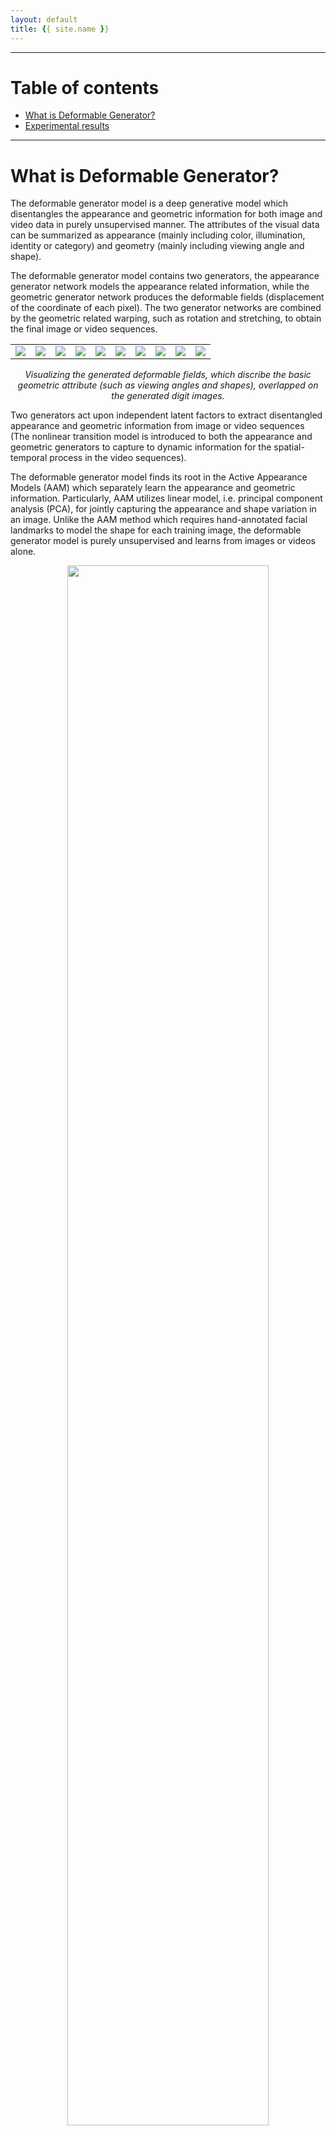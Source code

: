 ```yaml
---
layout: default 
title: {{ site.name }}
---
```


---
# Table of contents
* [What is Deformable Generator?](#what_is)
* [Experimental results](#experimental_results) 
---

<a name="what_is"></a>

# What is Deformable Generator?
The deformable generator model is a deep generative model which disentangles the appearance and geometric information for both image and video data in purely unsupervised manner. The attributes of the visual data can be summarized as appearance (mainly including color, illumination, identity or category) and geometry (mainly including viewing angle and shape). 

The deformable generator model contains two generators, the appearance generator network models the appearance related information, while the geometric generator network produces the deformable fields (displacement of the coordinate of each pixel). The two generator networks are combined by the geometric related warping, such as rotation and stretching, to obtain the final image or video sequences. 

<table>
  <tr>
    <td><img src="{{ site.baseurl }}/fig/0f.gif" ></td>
    <td><img src="{{ site.baseurl }}/fig/1f.gif" ></td>
    <td><img src="{{ site.baseurl }}/fig/2f.gif"></td>
    <td><img src="{{ site.baseurl }}/fig/3f.gif" ></td>
    <td><img src="{{ site.baseurl }}/fig/4f.gif" ></td> 
    <td><img src="{{ site.baseurl }}/fig/5f.gif" ></td>
    <td><img src="{{ site.baseurl }}/fig/6f.gif" ></td>
    <td><img src="{{ site.baseurl }}/fig/7f.gif"></td>
    <td><img src="{{ site.baseurl }}/fig/8f.gif" ></td>
    <td><img src="{{ site.baseurl }}/fig/9f.gif" ></td> 
  </tr>
</table>
<center><em>Visualizing the generated deformable fields, which discribe the basic geometric attribute (such as viewing angles and shapes), overlapped on the generated digit images.</em></center>

Two generators act upon independent latent factors to extract disentangled appearance and geometric information from image or video sequences (The nonlinear transition model is introduced to both the appearance and geometric generators to capture to dynamic information for the spatial-temporal process in the video sequences). 

The deformable generator model finds its root in the Active Appearance Models (AAM) which separately learn the appearance and geometric information. Particularly, AAM utilizes linear model, i.e. principal component analysis (PCA), for jointly capturing the appearance and shape variation in an image. Unlike the AAM method which requires hand-annotated facial landmarks to model the shape for each training image, the deformable generator model is purely unsupervised and learns from images or videos alone.
<center><img src="{{ site.baseurl }}/fig/framwork1.png" width="80%"></center>
<center><em>An illustration of the proposed model</em></center>

As we can observed, the canonical faces (generated image before warping) in the front view are auto-learned and produced by the appearance generator. By warping the output of the appearance generator with the deformable fields (coordinate residual \\(P(dx,dy)\\)) generated by the geometric generator, we obtain the final reconstructing images.

The model can be expressed as

$$
  \begin{split}
    X &= F(Z^a,Z^g; \theta)\\
    &= F_w(F_a(Z^a;\theta_a),F_g(Z^g;\theta_g)) + \epsilon
  \end{split}
$$

where $$Z^a \sim {\rm N}(0, I_{d_a})$$, $$Z^g \sim {\rm N}(0, I_{d_g})$$, and $$\epsilon \sim {\rm N}(0, \sigma^2 I_D)$ ($D = D_x \times D_y \times 3$$) are independent.
$$F_w$$ is the warping function, which uses the displacements generated by the geometric generator $$F_g(Z^g;\theta_g)$$ to warp the image generated by the appearance generator $$F_a(Z^a;\theta_a)$$ to synthesize the final output image $$X$$.

<a name="experimental_results"></a>

# Experimental results

<a name="1"></a>

## Experiment 1: Learn the disentangled basis functions for appearance and geometry

To study the performance of the proposed method in disentangling the appearance and geometric information, we first investigate the appearance basis functions and the geometric basis functions of the learned model. We train the deformable generator on the 10,000 random selected face images from CelebA dataset.

<table>
  <tr>
    <td><center><img src="{{ site.baseurl }}/fig/appbasis0.gif"></center></td>
    <td><center><img src="{{ site.baseurl }}/fig/appbasis.png" ></center></td>
  </tr>
  <tr>
    <td><center>Typical appearance basis functions</center></td>
    <td><center>Visualized by the generated images from interpolating the appearance latent factors along the basis functions.</center></td>
  </tr>
</table>

<table>
  <tr>
    <td><center><img src="{{ site.baseurl }}/fig/geobasis0.gif"></center></td>
    <td><center><img src="{{ site.baseurl }}/fig/geobasis.png" ></center></td>
  </tr>
  <tr>
    <td><center>Representive geometric basis functions</center></td>
    <td><center>visualized by the generated images from interpolating the geometric latent factors along the basis functions</center></td>
  </tr>
</table>

The appearance and the geometric latent factors can be interpreted as the projection or reconstruction coefficients along the direction of the corresponding appearance and geometric basis functions. Each dimension of the appearance latent factors encodes appearance information such as color, illumination and gender. Each dimension of the geometric latent factors encodes fundamental geometric information such as shape and viewing angle.

<table>
  <tr>
    <td><img src="{{ site.baseurl }}/fig/rotation.png"></td>
    <td><img src="{{ site.baseurl }}/fig/sharpwarp.png"></td>
  </tr>
  <tr>
    <td><center> Rotation warping to the apearance basis functions</center></td>
    <td><center>Shape warping to the apearance basis functions</center></td>
  </tr>
</table>

we can apply the geometric warping (e.g. geometric basis functions in the figure) learned by the geometric generator to all the canonical faces (e.g. appearance basis functions in the figure) learned by the appearance generator. 

<a name="2"></a>

## Experiment 2: Unsupervised landmark localization

![Unsupervised landmark localization]({{ site.baseurl }}/fig/oridefgridcanoldmk.png)
<center><em>Unsupervised landmark localization</em></center>

Unsupervised landmark localization. Row 1: the samples of the testing images from the MAFL dataset. Row 2: the deformation grid estimated from warping the the canonical grid with the coordinate displacement (deformation fields) learned from the geometric generator. Row 3: the  canonical grid overlapped on the canonical faces learned from the appearance generator. Row 4:  the semantic landmark locations. The green points denote the ground truth, and the red points denote the predictions.

<a name="3"></a>

## Experiment 3: Learn to transfer the appearance and geometric knowledge

<table>
  <tr>
    <td><img src="{{ site.baseurl }}/fig/transferex.gif"></td>
    <td><center><img src="{{ site.baseurl }}/fig/transfergreycolor.png"  width="90%"></center></td>
  </tr>
  <tr>
    <td><center> Transferring and recombining geometric and appearance vectors</center></td>
    <td><center>Transferring the learned expression from the gray dataset to the face images in the color Multi-PIE dataset.</center></td>
  </tr>
</table>

Transferring and recombining geometric and appearance vectors. The first row shows 7 unseen faces from CelebA. The second row shows the generated faces by transferring and recombining 2th-7th faces' geometric vectors with first face's appearance vector in the first row. The third row shows the generated faces by transferring and recombining the 2th-7th faces'  appearance vectors with the first face's geometric vector in the first row.



<a name="4"></a>

## Experiment 4: Learn on non-face dataset

<table>
  <tr>
    <td><center><img src="{{ site.baseurl }}/fig/animal.png"></center></td>
    <td><center><img src="{{ site.baseurl }}/fig/car.png"></center></td>
  </tr>
  <tr>
    <td><center> geometric interpolation results of cat and monkey
faces after applying the rotation and shape warping learned from CelebA.</center></td>
    <td><center> geometric interpolation results of the model
learned from *car* category of CIFAR-10 dataset.</center></td>
  </tr>
</table>

<table>
  <tr>
    <td><img src="{{ site.baseurl }}/fig/0f.gif" ></td>
    <td><img src="{{ site.baseurl }}/fig/1f.gif" ></td>
    <td><img src="{{ site.baseurl }}/fig/2f.gif"></td>
    <td><img src="{{ site.baseurl }}/fig/3f.gif" ></td>
    <td><img src="{{ site.baseurl }}/fig/4f.gif" ></td> 
    <td><img src="{{ site.baseurl }}/fig/5f.gif" ></td>
    <td><img src="{{ site.baseurl }}/fig/6f.gif" ></td>
    <td><img src="{{ site.baseurl }}/fig/7f.gif"></td>
    <td><img src="{{ site.baseurl }}/fig/8f.gif" ></td>
    <td><img src="{{ site.baseurl }}/fig/9f.gif" ></td> 
  </tr>
</table>

<table>
  <tr>
    <td><center><img src="{{ site.baseurl }}/fig/mnistallview.png"></center></td>
    <td><center><img src="{{ site.baseurl }}/fig/mnistallshape.png"></center></td>
  </tr>
  <tr>
    <td><center> Geometric basis functions of viewing angles</center></td>
    <td><center> Geometric basis functions of shapes.</center></td>
  </tr>
</table>

On each row, we set $$Z^a$$ to be one of the discrete label, while interpolating one dimension of the geometric latent factor $$Z^g$$ from $$[-\gamma,\gamma]$$ with a uniform step $$\frac{2\gamma}{10}$$. The first column represent the images generated by the one-hot $$Z^a$$ (before warping by the deformable fields generated by $$Z^g$$), and the remain 10 columns show the results by interpolating the shape or the view factor of $$Z^g$$. 

<a name="5"></a>

##  Experiments for Dynamically Deformable Generator

###  Experiment 5: Learn to transfer and combine the dynamical appearance and geometric knowledge

<table>
  <tr>
    <td><img src="{{ site.baseurl }}/video/id3and22.gif"></td>
    <td><img src="{{ site.baseurl }}/video/id5and23.gif"></td>
  </tr>
  <tr>
    <td><img src="{{ site.baseurl }}/video/id6and25.gif"></td>
    <td><img src="{{ site.baseurl }}/video/id188and57.gif"></td>
  </tr>
</table>

Transfer and recombine the appearance and geometric information from different video sequences.

###  Experiment 6: Dynamically Deformable fields for facial expression analysis and recognition

<table>
  <tr>
    <td><img src="{{ site.baseurl }}/video/anger.gif" width="400%"></td>
    <td><img src="{{ site.baseurl }}/video/disgust.gif" width="400%"></td>
    <td><img src="{{ site.baseurl }}/video/fear.gif" width="400%"></td>
    <td><img src="{{ site.baseurl }}/video/happy.gif" width="400%"></td>
    <td><img src="{{ site.baseurl }}/video/sad.gif" width="400%"></td> 
    <td><img src="{{ site.baseurl }}/video/suprise.gif" width="400%"></td>
  </tr>
</table>

The facial expression is connected with the dynamically geometric information and unrelated with the appearance information, such as color, illumination, and identity. The learned dynamically deformable fields can be used for facial expression analysis and recognition.

